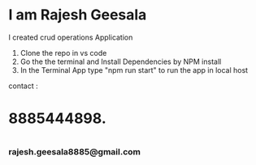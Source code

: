 <h1>I am Rajesh Geesala </h1>
 I created crud operations Application

 1) Clone the repo in vs code
 2) Go the the terminal and Install Dependencies by <h>NPM install<h> 
 3) In the Terminal App type <h>"npm run start"<h> to run the app in local host

 contact :
 <h1>8885444898.<h1>
 <h3> rajesh.geesala8885@gmail.com <h3>
